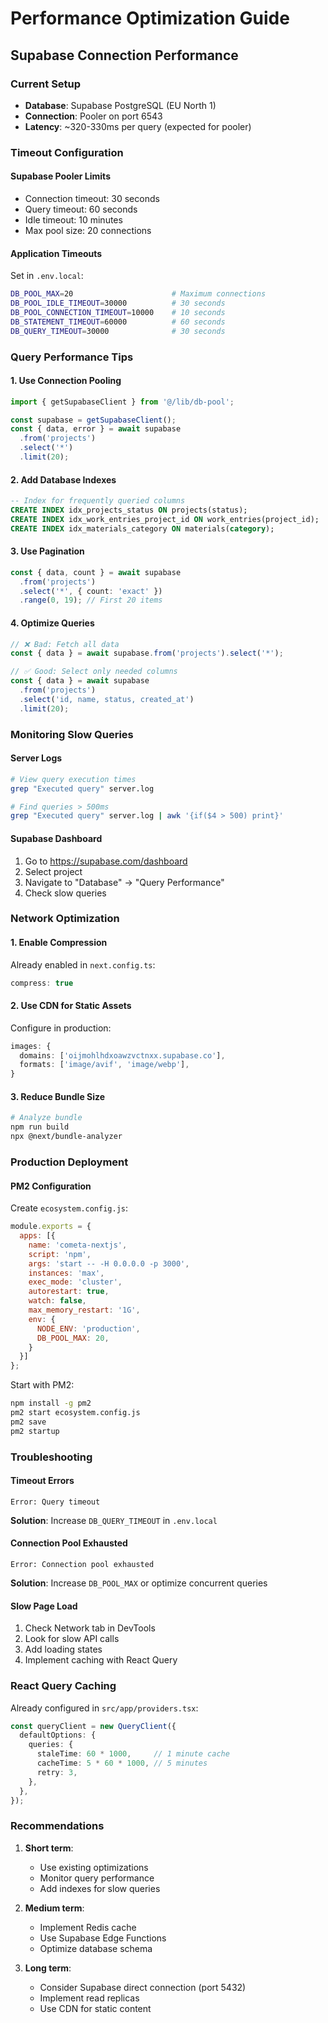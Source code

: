 # Performance Optimization Guide

## Supabase Connection Performance

### Current Setup
- **Database**: Supabase PostgreSQL (EU North 1)
- **Connection**: Pooler on port 6543
- **Latency**: ~320-330ms per query (expected for pooler)

### Timeout Configuration

#### Supabase Pooler Limits
- Connection timeout: 30 seconds
- Query timeout: 60 seconds
- Idle timeout: 10 minutes
- Max pool size: 20 connections

#### Application Timeouts
Set in `.env.local`:
```bash
DB_POOL_MAX=20                      # Maximum connections
DB_POOL_IDLE_TIMEOUT=30000          # 30 seconds
DB_POOL_CONNECTION_TIMEOUT=10000    # 10 seconds
DB_STATEMENT_TIMEOUT=60000          # 60 seconds
DB_QUERY_TIMEOUT=30000              # 30 seconds
```

### Query Performance Tips

#### 1. Use Connection Pooling
```typescript
import { getSupabaseClient } from '@/lib/db-pool';

const supabase = getSupabaseClient();
const { data, error } = await supabase
  .from('projects')
  .select('*')
  .limit(20);
```

#### 2. Add Database Indexes
```sql
-- Index for frequently queried columns
CREATE INDEX idx_projects_status ON projects(status);
CREATE INDEX idx_work_entries_project_id ON work_entries(project_id);
CREATE INDEX idx_materials_category ON materials(category);
```

#### 3. Use Pagination
```typescript
const { data, count } = await supabase
  .from('projects')
  .select('*', { count: 'exact' })
  .range(0, 19); // First 20 items
```

#### 4. Optimize Queries
```typescript
// ❌ Bad: Fetch all data
const { data } = await supabase.from('projects').select('*');

// ✅ Good: Select only needed columns
const { data } = await supabase
  .from('projects')
  .select('id, name, status, created_at')
  .limit(20);
```

### Monitoring Slow Queries

#### Server Logs
```bash
# View query execution times
grep "Executed query" server.log

# Find queries > 500ms
grep "Executed query" server.log | awk '{if($4 > 500) print}'
```

#### Supabase Dashboard
1. Go to https://supabase.com/dashboard
2. Select project
3. Navigate to "Database" → "Query Performance"
4. Check slow queries

### Network Optimization

#### 1. Enable Compression
Already enabled in `next.config.ts`:
```typescript
compress: true
```

#### 2. Use CDN for Static Assets
Configure in production:
```typescript
images: {
  domains: ['oijmohlhdxoawzvctnxx.supabase.co'],
  formats: ['image/avif', 'image/webp'],
}
```

#### 3. Reduce Bundle Size
```bash
# Analyze bundle
npm run build
npx @next/bundle-analyzer
```

### Production Deployment

#### PM2 Configuration
Create `ecosystem.config.js`:
```javascript
module.exports = {
  apps: [{
    name: 'cometa-nextjs',
    script: 'npm',
    args: 'start -- -H 0.0.0.0 -p 3000',
    instances: 'max',
    exec_mode: 'cluster',
    autorestart: true,
    watch: false,
    max_memory_restart: '1G',
    env: {
      NODE_ENV: 'production',
      DB_POOL_MAX: 20,
    }
  }]
};
```

Start with PM2:
```bash
npm install -g pm2
pm2 start ecosystem.config.js
pm2 save
pm2 startup
```

### Troubleshooting

#### Timeout Errors
```
Error: Query timeout
```
**Solution**: Increase `DB_QUERY_TIMEOUT` in `.env.local`

#### Connection Pool Exhausted
```
Error: Connection pool exhausted
```
**Solution**: Increase `DB_POOL_MAX` or optimize concurrent queries

#### Slow Page Load
1. Check Network tab in DevTools
2. Look for slow API calls
3. Add loading states
4. Implement caching with React Query

### React Query Caching

Already configured in `src/app/providers.tsx`:
```typescript
const queryClient = new QueryClient({
  defaultOptions: {
    queries: {
      staleTime: 60 * 1000,     // 1 minute cache
      cacheTime: 5 * 60 * 1000, // 5 minutes
      retry: 3,
    },
  },
});
```

### Recommendations

1. **Short term**:
   - Use existing optimizations
   - Monitor query performance
   - Add indexes for slow queries

2. **Medium term**:
   - Implement Redis cache
   - Use Supabase Edge Functions
   - Optimize database schema

3. **Long term**:
   - Consider Supabase direct connection (port 5432)
   - Implement read replicas
   - Use CDN for static content
